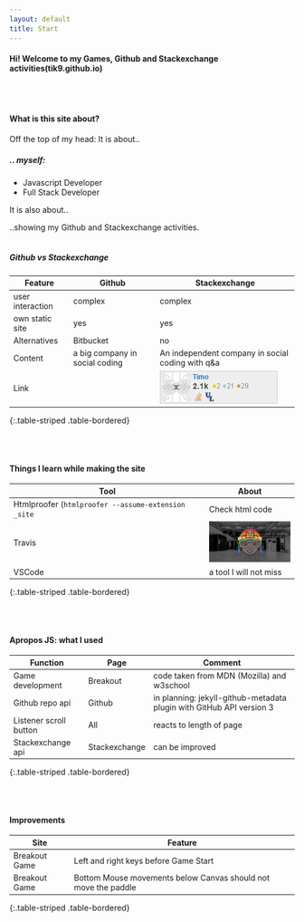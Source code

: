 ```yaml
---
layout: default
title: Start
---
```



#### Hi! Welcome to my Games, Github and Stackexchange activities(tik9.github.io)<span style="display:inline-block; width: 50px;"></span><i class="fas fa-thumbs-up fa-2x"></i>

<br><br>

#### What is this site about?

Off the top of my head: 
It is about..

##### .. myself:
- Javascript Developer
- Full Stack Developer

It is also about..

..showing my Github and Stackexchange activities.
<br><br>


##### Github vs Stackexchange

Feature | Github | Stackexchange
-|-|-
user interaction | complex | complex
own static site | yes | yes
Alternatives | Bitbucket | no
Content | a big company in social coding | An independent company in social coding with q&a | 
Link | |![img-stackex](assets/se.png)
{:.table-striped .table-bordered}

<br><br>

#### Things I learn while making the site

Tool | About
-|-
Htmlproofer (`htmlproofer --assume-extension _site`| Check html code
Travis | <img src='assets/travis.png' width=150px alt ='travis-img' />
VSCode | a tool I will not miss
{:.table-striped .table-bordered}


<br><br>
#### Apropos JS: what I used


Function|Page|Comment
-|-|-
Game development | Breakout | code taken from MDN (Mozilla) and w3school
Github repo api|Github|in planning: jekyll-github-metadata plugin with GitHub API version 3
Listener scroll button | All | reacts to length of page
Stackexchange api | Stackexchange | can be improved
{:.table-striped .table-bordered}

<br><br>

#### Improvements

Site|Feature
-|-|
Breakout Game|Left and right keys before Game Start
Breakout Game|Bottom Mouse movements below Canvas should not move the paddle
{:.table-striped .table-bordered}
